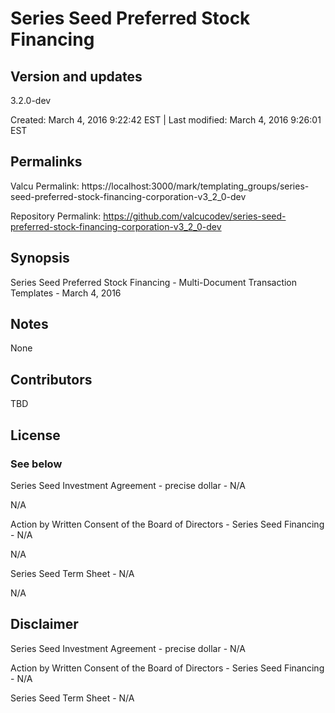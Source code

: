 

# Series Seed Preferred Stock Financing

## Version and updates

3.2.0-dev

Created: March 4, 2016  9:22:42 EST | Last modified: March 4, 2016  9:26:01 EST

## Permalinks

Valcu Permalink: https://localhost:3000/mark/templating_groups/series-seed-preferred-stock-financing-corporation-v3_2_0-dev

Repository Permalink: https://github.com/valcucodev/series-seed-preferred-stock-financing-corporation-v3_2_0-dev

## Synopsis

Series Seed Preferred Stock Financing - Multi-Document Transaction Templates - March 4, 2016

## Notes

None

## Contributors

TBD

## License

### See below


  Series Seed Investment Agreement - precise dollar - N/A

  N/A

  Action by Written Consent of the Board of Directors - Series Seed Financing - N/A

  N/A

  Series Seed Term Sheet - N/A

  N/A


## Disclaimer


  Series Seed Investment Agreement - precise dollar - N/A

  Action by Written Consent of the Board of Directors - Series Seed Financing - N/A

  Series Seed Term Sheet - N/A
